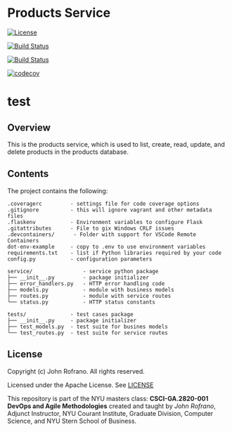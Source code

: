 # Products Service

[![License](https://img.shields.io/badge/License-Apache_2.0-blue.svg)](https://opensource.org/licenses/Apache-2.0)

[![Build Status](https://github.com/NYU-DevOps-Class-Product-Squad/products/actions/workflows/TDD.yml/badge.svg)](https://github.com/NYU-DevOps-Class-Product-Squad/products/actions)

[![Build Status](https://github.com/NYU-DevOps-Class-Product-Squad/products/actions/workflows/BDD.yml/badge.svg)](https://github.com/NYU-DevOps-Class-Product-Squad/products/actions)

[![codecov](https://codecov.io/gh/NYU-DevOps-Class-Product-Squad/products/branch/main/graph/badge.svg?token=XAFTPW0V0T)](https://codecov.io/gh/NYU-DevOps-Class-Product-Squad/products)

# test

## Overview

This is the products service, which is used to list, create, read, update, and delete products in the products database.

## Contents

The project contains the following:

```text
.coveragerc         - settings file for code coverage options
.gitignore          - this will ignore vagrant and other metadata files
.flaskenv           - Environment variables to configure Flask
.gitattributes      - File to gix Windows CRLF issues
.devcontainers/      - Folder with support for VSCode Remote Containers
dot-env-example     - copy to .env to use environment variables
requirements.txt    - list if Python libraries required by your code
config.py           - configuration parameters

service/                - service python package
├── __init__.py         - package initializer
├── error_handlers.py   - HTTP error handling code
├── models.py           - module with business models
├── routes.py           - module with service routes
└── status.py           - HTTP status constants

tests/              - test cases package
├── __init__.py     - package initializer
├── test_models.py  - test suite for busines models
└── test_routes.py  - test suite for service routes
```

## License

Copyright (c) John Rofrano. All rights reserved.

Licensed under the Apache License. See [LICENSE](LICENSE)

This repository is part of the NYU masters class: **CSCI-GA.2820-001 DevOps and Agile Methodologies** created and taught by *John Rofrano*, Adjunct Instructor, NYU Courant Institute, Graduate Division, Computer Science, and NYU Stern School of Business.
